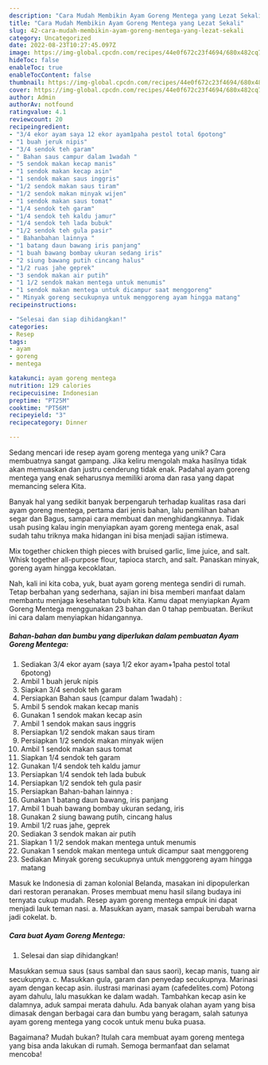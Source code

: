 ```yaml
---
description: "Cara Mudah Membikin Ayam Goreng Mentega yang Lezat Sekali"
title: "Cara Mudah Membikin Ayam Goreng Mentega yang Lezat Sekali"
slug: 42-cara-mudah-membikin-ayam-goreng-mentega-yang-lezat-sekali
category: Uncategorized
date: 2022-08-23T10:27:45.097Z
image: https://img-global.cpcdn.com/recipes/44e0f672c23f4694/680x482cq70/ayam-goreng-mentega-foto-resep-utama.jpg
hideToc: false
enableToc: true
enableTocContent: false
thumbnail: https://img-global.cpcdn.com/recipes/44e0f672c23f4694/680x482cq70/ayam-goreng-mentega-foto-resep-utama.jpg
cover: https://img-global.cpcdn.com/recipes/44e0f672c23f4694/680x482cq70/ayam-goreng-mentega-foto-resep-utama.jpg
author: Admin
authorAv: notfound
ratingvalue: 4.1
reviewcount: 20
recipeingredient:
- "3/4 ekor ayam saya 12 ekor ayam1paha pestol total 6potong"
- "1 buah jeruk nipis"
- "3/4 sendok teh garam"
- " Bahan saus campur dalam 1wadah "
- "5 sendok makan kecap manis"
- "1 sendok makan kecap asin"
- "1 sendok makan saus inggris"
- "1/2 sendok makan saus tiram"
- "1/2 sendok makan minyak wijen"
- "1 sendok makan saus tomat"
- "1/4 sendok teh garam"
- "1/4 sendok teh kaldu jamur"
- "1/4 sendok teh lada bubuk"
- "1/2 sendok teh gula pasir"
- " Bahanbahan lainnya "
- "1 batang daun bawang iris panjang"
- "1 buah bawang bombay ukuran sedang iris"
- "2 siung bawang putih cincang halus"
- "1/2 ruas jahe geprek"
- "3 sendok makan air putih"
- "1 1/2 sendok makan mentega untuk menumis"
- "1 sendok makan mentega untuk dicampur saat menggoreng"
- " Minyak goreng secukupnya untuk menggoreng ayam hingga matang"
recipeinstructions:

- "Selesai dan siap dihidangkan!"
categories:
- Resep
tags:
- ayam
- goreng
- mentega

katakunci: ayam goreng mentega 
nutrition: 129 calories
recipecuisine: Indonesian
preptime: "PT25M"
cooktime: "PT56M"
recipeyield: "3"
recipecategory: Dinner

---
```





Sedang mencari ide resep ayam goreng mentega yang unik? Cara membuatnya sangat gampang. Jika keliru mengolah maka hasilnya tidak akan memuaskan dan justru cenderung tidak enak. Padahal ayam goreng mentega yang enak seharusnya memiliki aroma dan rasa yang dapat memancing selera Kita.





Banyak hal yang sedikit banyak berpengaruh terhadap kualitas rasa dari ayam goreng mentega, pertama dari jenis bahan, lalu pemilihan bahan segar dan Bagus, sampai cara membuat dan menghidangkannya. Tidak usah pusing kalau ingin menyiapkan ayam goreng mentega enak,      asal sudah tahu triknya maka hidangan ini bisa menjadi sajian istimewa.














Mix together chicken thigh pieces with bruised garlic, lime juice, and salt. Whisk together all-purpose flour, tapioca starch, and salt. Panaskan minyak, goreng ayam hingga kecoklatan.






Nah, kali ini kita coba, yuk, buat ayam goreng mentega sendiri di rumah. Tetap berbahan yang sederhana, sajian ini bisa memberi manfaat dalam membantu menjaga kesehatan tubuh kita. Kamu dapat menyiapkan Ayam Goreng Mentega menggunakan 23 bahan dan 0 tahap pembuatan. Berikut ini cara dalam menyiapkan hidangannya.

<!--inarticleads1-->

##### Bahan-bahan dan bumbu yang diperlukan dalam pembuatan Ayam Goreng Mentega:

1. Sediakan 3/4 ekor ayam (saya 1/2 ekor ayam+1paha pestol total 6potong)
1. Ambil 1 buah jeruk nipis
1. Siapkan 3/4 sendok teh garam
1. Persiapkan  Bahan saus (campur dalam 1wadah) :
1. Ambil 5 sendok makan kecap manis
1. Gunakan 1 sendok makan kecap asin
1. Ambil 1 sendok makan saus inggris
1. Persiapkan 1/2 sendok makan saus tiram
1. Persiapkan 1/2 sendok makan minyak wijen
1. Ambil 1 sendok makan saus tomat
1. Siapkan 1/4 sendok teh garam
1. Gunakan 1/4 sendok teh kaldu jamur
1. Persiapkan 1/4 sendok teh lada bubuk
1. Persiapkan 1/2 sendok teh gula pasir
1. Persiapkan  Bahan-bahan lainnya :
1. Gunakan 1 batang daun bawang, iris panjang
1. Ambil 1 buah bawang bombay ukuran sedang, iris
1. Gunakan 2 siung bawang putih, cincang halus
1. Ambil 1/2 ruas jahe, geprek
1. Sediakan 3 sendok makan air putih
1. Siapkan 1 1/2 sendok makan mentega untuk menumis
1. Gunakan 1 sendok makan mentega untuk dicampur saat menggoreng
1. Sediakan  Minyak goreng secukupnya untuk menggoreng ayam hingga matang


Masuk ke Indonesia di zaman kolonial Belanda, masakan ini dipopulerkan dari restoran peranakan. Proses membuat menu hasil silang budaya ini ternyata cukup mudah. Resep ayam goreng mentega empuk ini dapat menjadi lauk teman nasi. a. Masukkan ayam, masak sampai berubah warna jadi cokelat. b. 

<!--inarticleads2-->

##### Cara buat Ayam Goreng Mentega:


1. Selesai dan siap dihidangkan!

Masukkan semua saus (saus sambal dan saus saori), kecap manis, tuang air secukupnya. c. Masukkan gula, garam dan penyedap secukupnya. Marinasi ayam dengan kecap asin. ilustrasi marinasi ayam (cafedelites.com) Potong ayam dahulu, lalu masukkan ke dalam wadah. Tambahkan kecap asin ke dalamnya, aduk sampai merata dahulu. Ada banyak olahan ayam yang bisa dimasak dengan berbagai cara dan bumbu yang beragam, salah satunya ayam goreng mentega yang cocok untuk menu buka puasa. 

Bagaimana? Mudah bukan? Itulah cara membuat ayam goreng mentega yang bisa anda lakukan di rumah. Semoga bermanfaat dan selamat mencoba!
